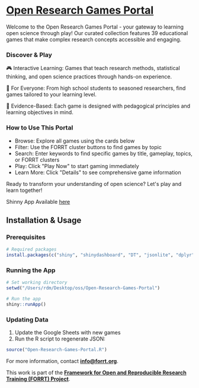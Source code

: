 # [Open Research Games Portal](https://forrtapps.shinyapps.io/open-research-games-portal/)

Welcome to the Open Research Games Portal - your gateway to learning open science through play! Our curated collection features 39 educational games that make complex research concepts accessible and engaging.

### Discover & Play

🎮 Interactive Learning: Games that teach research methods, statistical thinking, and open science practices through hands-on experience.

🎯 For Everyone: From high school students to seasoned researchers, find games tailored to your learning level.

🔬 Evidence-Based: Each game is designed with pedagogical principles and learning objectives in mind.

### How to Use This Portal

- Browse: Explore all games using the cards below
- Filter: Use the FORRT cluster buttons to find games by topic
- Search: Enter keywords to find specific games by title, gameplay, topics, or FORRT clusters
- Play: Click "Play Now" to start gaming immediately
- Learn More: Click "Details" to see comprehensive game information

Ready to transform your understanding of open science? Let's play and learn together!

Shinny App Available [here](https://forrtapps.shinyapps.io/open-research-games-portal/)

## Installation & Usage

### Prerequisites
```r
# Required packages
install.packages(c("shiny", "shinydashboard", "DT", "jsonlite", "dplyr"))

```

### Running the App
```r
# Set working directory
setwd("/Users/rdm/Desktop/oss/Open-Research-Games-Portal")

# Run the app
shiny::runApp()
```

### Updating Data
1. Update the Google Sheets with new games
2. Run the R script to regenerate JSON:
```r
source("Open-Research-Games-Portal.R")
```
For more information, contact **[info@forrt.org](mailto:info@forrt.org)**.  

This work is part of the **[Framework for Open and Reproducible Research Training (FORRT) Project](https://forrt.org)**.
